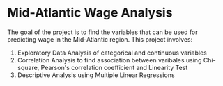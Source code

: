 # Mid-Atlantic Wage Analysis
The goal of the project is to find the variables that can be used for predicting wage in the Mid-Atlantic region. This project involves:
1. Exploratory Data Analysis of categorical and continuous variables
2. Correlation Analysis to find association between varibales using Chi-square, Pearson's correlation coefficient and Linearity Test
3. Descriptive Analysis using Multiple Linear Regressions
